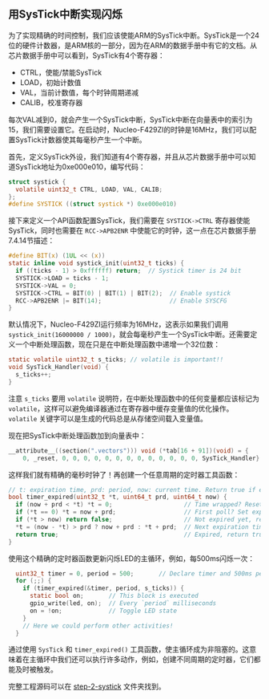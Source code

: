 ## 用SysTick中断实现闪烁

为了实现精确的时间控制，我们应该使能ARM的SysTick中断。SysTick是一个24位的硬件计数器，是ARM核的一部分，因为在ARM的数据手册中有它的文档。从芯片数据手册中可以看到，SysTick有4个寄存器：

- CTRL，使能/禁能SysTick
- LOAD，初始计数值
- VAL，当前计数值，每个时钟周期递减
- CALIB，校准寄存器

每次VAL减到0，就会产生一个SysTick中断，SysTick中断在向量表中的索引为15，我们需要设置它。在启动时，Nucleo-F429ZI的时钟是16MHz，我们可以配置SysTick计数器使其每毫秒产生一个中断。

首先，定义SysTick外设，我们知道有4个寄存器，并且从芯片数据手册中可以知道SysTick地址为0xe000e010，编写代码：

```c
struct systick {
  volatile uint32_t CTRL, LOAD, VAL, CALIB;
};
#define SYSTICK ((struct systick *) 0xe000e010)
```

接下来定义一个API函数配置SysTick，我们需要在 `SYSTICK->CTRL` 寄存器使能SysTick，同时也需要在 `RCC->APB2ENR` 中使能它的时钟，这一点在芯片数据手册7.4.14节描述：

```c
#define BIT(x) (1UL << (x))
static inline void systick_init(uint32_t ticks) {
  if ((ticks - 1) > 0xffffff) return;  // Systick timer is 24 bit
  SYSTICK->LOAD = ticks - 1;
  SYSTICK->VAL = 0;
  SYSTICK->CTRL = BIT(0) | BIT(1) | BIT(2);  // Enable systick
  RCC->APB2ENR |= BIT(14);                   // Enable SYSCFG
}
```

默认情况下，Nucleo-F429ZI运行频率为16MHz，这表示如果我们调用 `systick_init(16000000 / 1000)`，就会每毫秒产生一个SysTick中断。还需要定义一个中断处理函数，现在只是在中断处理函数中递增一个32位数：

```c
static volatile uint32_t s_ticks; // volatile is important!!
void SysTick_Handler(void) {
  s_ticks++;
}
```

注意 `s_ticks` 要用 `volatile` 说明符，在中断处理函数中的任何变量都应该标记为 `volatile`，这样可以避免编译器通过在寄存器中缓存变量值的优化操作。`volatile` 关键字可以是生成的代码总是从存储空间载入变量值。

现在把SysTick中断处理函数加到向量表中：

```c
__attribute__((section(".vectors"))) void (*tab[16 + 91])(void) = {
    0, _reset, 0, 0, 0, 0, 0, 0, 0, 0, 0, 0, 0, 0, 0, SysTick_Handler};
```

这样我们就有精确的毫秒时钟了！再创建一个任意周期的定时器工具函数：

```c
// t: expiration time, prd: period, now: current time. Return true if expired
bool timer_expired(uint32_t *t, uint64_t prd, uint64_t now) {
  if (now + prd < *t) *t = 0;                    // Time wrapped? Reset timer
  if (*t == 0) *t = now + prd;                   // First poll? Set expiration
  if (*t > now) return false;                    // Not expired yet, return
  *t = (now - *t) > prd ? now + prd : *t + prd;  // Next expiration time
  return true;                                   // Expired, return true
}
```

使用这个精确的定时器函数更新闪烁LED的主循环，例如，每500ms闪烁一次：

```c
  uint32_t timer = 0, period = 500;       // Declare timer and 500ms period
  for (;;) {
    if (timer_expired(&timer, period, s_ticks)) {
      static bool on;       // This block is executed
      gpio_write(led, on);  // Every `period` milliseconds
      on = !on;             // Toggle LED state
    }
    // Here we could perform other activities!
  }
```

通过使用 `SysTick` 和 `timer_expired()` 工具函数，使主循环成为非阻塞的。这意味着在主循环中我们还可以执行许多动作，例如，创建不同周期的定时器，它们都能及时被触发。

完整工程源码可以在 [step-2-systick](step-2-systick) 文件夹找到。